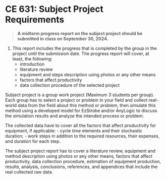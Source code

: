 # CE 631: Subject Project Requirements 
> **A  midterm  progress  report  on  the  subject  project  should  be  submitted  in  class  on  September 30, 2024.** 

1. This report includes the progress that is completed by the group in the project  until  the  submission  date.  The  progress  report  will  cover,  at  least,  the  following: 
    - introduction
    - literature review
    - equipment and steps description using photos or any other means
    - factors that affect productivity
    - data collection procedure of the selected project

Subject project is a group work project (Maximum 3 students per group). Each group has to select a project or problem in your field and collect real-world data from the field about this method or problem, then simulate this method using a developed model for EzStrobe and/or  AnyLogic  to discuss  the  simulation  results  and  analyze  the  intended process  or  problem.  

The  collected  data  have  to  cover  all  the  factors  that  affect  productivity for equipment, if applicable: 
    - cycle time elements and their stochastic duration; 
    - work steps in addition to the required resources, their expenses, and duration for each step. 

The subject  project report has to cover a literature review, equipment and method description using photos or any other means, factors that affect productivity,  data  collection  procedure,  estimation  of  equipment  production,  results,  analysis,  conclusions, references, and appendices that include the real collected raw data. 